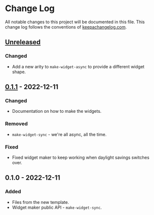 # Change Log
All notable changes to this project will be documented in this file. This change log follows the conventions of [keepachangelog.com](http://keepachangelog.com/).

## [Unreleased]
### Changed
- Add a new arity to `make-widget-async` to provide a different widget shape.

## [0.1.1] - 2022-12-11
### Changed
- Documentation on how to make the widgets.

### Removed
- `make-widget-sync` - we're all async, all the time.

### Fixed
- Fixed widget maker to keep working when daylight savings switches over.

## 0.1.0 - 2022-12-11
### Added
- Files from the new template.
- Widget maker public API - `make-widget-sync`.

[Unreleased]: https://sourcehost.site/your-name/day11/compare/0.1.1...HEAD
[0.1.1]: https://sourcehost.site/your-name/day11/compare/0.1.0...0.1.1
